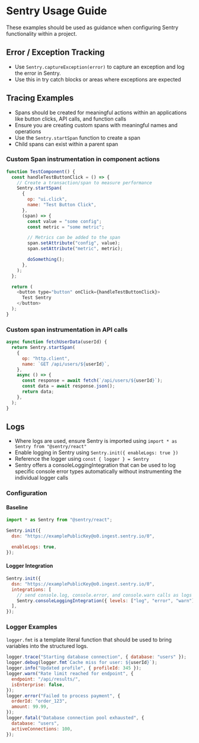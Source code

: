 # Sentry Usage Guide

These examples should be used as guidance when configuring Sentry functionality within a project.

## Error / Exception Tracking

- Use `Sentry.captureException(error)` to capture an exception and log the error in Sentry.
- Use this in try catch blocks or areas where exceptions are expected

## Tracing Examples

- Spans should be created for meaningful actions within an applications like button clicks, API calls, and function calls
- Ensure you are creating custom spans with meaningful names and operations
- Use the `Sentry.startSpan` function to create a span
- Child spans can exist within a parent span

### Custom Span instrumentation in component actions

```javascript
function TestComponent() {
  const handleTestButtonClick = () => {
    // Create a transaction/span to measure performance
    Sentry.startSpan(
      {
        op: "ui.click",
        name: "Test Button Click",
      },
      (span) => {
        const value = "some config";
        const metric = "some metric";

        // Metrics can be added to the span
        span.setAttribute("config", value);
        span.setAttribute("metric", metric);

        doSomething();
      },
    );
  };

  return (
    <button type="button" onClick={handleTestButtonClick}>
      Test Sentry
    </button>
  );
}
```

### Custom span instrumentation in API calls

```javascript
async function fetchUserData(userId) {
  return Sentry.startSpan(
    {
      op: "http.client",
      name: `GET /api/users/${userId}`,
    },
    async () => {
      const response = await fetch(`/api/users/${userId}`);
      const data = await response.json();
      return data;
    },
  );
}
```

## Logs

- Where logs are used, ensure Sentry is imported using `import * as Sentry from "@sentry/react"`
- Enable logging in Sentry using `Sentry.init({ enableLogs: true })`
- Reference the logger using `const { logger } = Sentry`
- Sentry offers a consoleLoggingIntegration that can be used to log specific console error types automatically without instrumenting the individual logger calls

### Configuration

#### Baseline

```javascript
import * as Sentry from "@sentry/react";

Sentry.init({
  dsn: "https://examplePublicKey@o0.ingest.sentry.io/0",

  enableLogs: true,
});
```

#### Logger Integration

```javascript
Sentry.init({
  dsn: "https://examplePublicKey@o0.ingest.sentry.io/0",
  integrations: [
    // send console.log, console.error, and console.warn calls as logs to Sentry
    Sentry.consoleLoggingIntegration({ levels: ["log", "error", "warn"] }),
  ],
});
```

### Logger Examples

`logger.fmt` is a template literal function that should be used to bring variables into the structured logs.

```javascript
logger.trace("Starting database connection", { database: "users" });
logger.debug(logger.fmt`Cache miss for user: ${userId}`);
logger.info("Updated profile", { profileId: 345 });
logger.warn("Rate limit reached for endpoint", {
  endpoint: "/api/results/",
  isEnterprise: false,
});
logger.error("Failed to process payment", {
  orderId: "order_123",
  amount: 99.99,
});
logger.fatal("Database connection pool exhausted", {
  database: "users",
  activeConnections: 100,
});
```